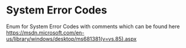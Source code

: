 # System Error Codes

Enum for System Error Codes with comments which can be found here https://msdn.microsoft.com/en-us/library/windows/desktop/ms681381(v=vs.85).aspx
